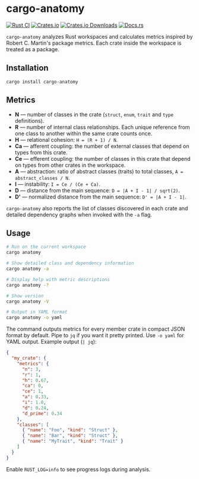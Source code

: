 # cargo-anatomy

[![Rust CI](https://github.com/cutsea110/cargo-anatomy/actions/workflows/ci.yml/badge.svg)](https://github.com/cutsea110/cargo-anatomy/actions/workflows/ci.yml)
[![Crates.io](https://img.shields.io/crates/v/cargo-anatomy.svg)](https://crates.io/crates/cargo-anatomy)
[![Crates.io Downloads](https://img.shields.io/crates/d/cargo-anatomy.svg?label=Crates.io&logo=rust)](https://crates.io/crates/cargo-anatomy)
[![Docs.rs](https://docs.rs/cargo-anatomy/badge.svg)](https://docs.rs/cargo-anatomy)

`cargo-anatomy` analyzes Rust workspaces and calculates metrics inspired by Robert C. Martin's package metrics. Each crate inside the workspace is treated as a package.

## Installation

```
cargo install cargo-anatomy
```

## Metrics

- **N** — number of classes in the crate (`struct`, `enum`, `trait` and `type` definitions).
- **R** — number of internal class relationships. Each unique reference from one class to another within the same crate counts once.
- **H** — relational cohesion: `H = (R + 1) / N`.
- **Ca** — afferent coupling: the number of external classes that depend on types from this crate.
- **Ce** — efferent coupling: the number of classes in this crate that depend on types from other crates in the workspace.
- **A** — abstraction: ratio of abstract classes (traits) to total classes, `A = abstract_classes / N`.
- **I** — instability: `I = Ce / (Ce + Ca)`.
- **D** — distance from the main sequence: `D = |A + I - 1| / sqrt(2)`.
- **D'** — normalized distance from the main sequence: `D' = |A + I - 1|`.

`cargo-anatomy` also reports the list of classes discovered in each crate and detailed dependency graphs when invoked with the `-a` flag.

## Usage

```bash
# Run on the current workspace
cargo anatomy

# Show detailed class and dependency information
cargo anatomy -a

# Display help with metric descriptions
cargo anatomy -?

# Show version
cargo anatomy -V

# Output in YAML format
cargo anatomy -o yaml
```

The command outputs metrics for every member crate in compact JSON format by default. Pipe to `jq` if you want it pretty printed. Use `-o yaml` for YAML output. Example output (`| jq`):

```json
{
  "my_crate": {
    "metrics": {
      "n": 3,
      "r": 1,
      "h": 0.67,
      "ca": 0,
      "ce": 1,
      "a": 0.33,
      "i": 1.0,
      "d": 0.24,
      "d_prime": 0.34
    },
    "classes": [
      { "name": "Foo", "kind": "Struct" },
      { "name": "Bar", "kind": "Struct" },
      { "name": "MyTrait", "kind": "Trait" }
    ]
  }
}
```

Enable `RUST_LOG=info` to see progress logs during analysis.

